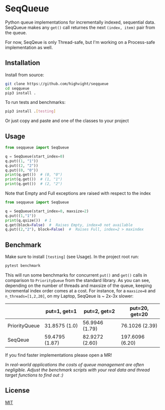 # SeqQueue

Python queue implementations for incrementally indexed, sequential data. SeqQueue makes any `get()` call returnes the next `(index, item)` pair from the queue.

For now, SeqQeue is only Thread-safe, but I'm working on a Process-safe implementation as well.
## Installation

Install from source:
```bash
git clone https://github.com/highvight/seqqueue
cd seqqueue
pip3 install .
```

To run tests and benchmarks:

```bash
pip3 install .[testing]
```
Or just copy and paste and one of the classes to your project

## Usage

```python
from seqqueue import SeqQueue

q = SeqQueue(start_index=0)
q.put((1, "1"))
q.put((2, "2"))
q.put((0, "0"))
print(q.get())  # (0, "0")
print(q.get())  # (1, "1")
print(q.get())  # (2, "2")
```

Note that Empty and Full exceptions are raised with respect to the index

```python
from seqqueue import SeqQueue

q = SeqQueue(start_index=0, maxsize=2)
q.put((1,"1"))
print(q.qsize())  # 1
q.get(block=False)  #  Raises Empty, index=0 not available
q.put((2,"2"), block=False)  #  Raises Full, index=2 > maxindex
```

## Benchmark
Make sure to install `[testing]` (see Usage). In the project root run:

```python
pytest benchmark
```

This will run some benchmarks for concurrent `put()` and `get()` calls in comparison to `PriorityQueue` from the standard library. As you can see, depending on the number of threads and maxsize of the queue, keeping incremental index order comes at a cost. For instance, for a `maxsize=8` and `n_threads=[1,2,20]`, on my Laptop, SeqQeue is ~ 2x-3x slower:

|                | put=1, get=1   | put=2, get=2   | put=20, get=20  |
|----------------|----------------|----------------|-----------------|
| PriorityQueue | 31.8575 (1.0)  | 56.9946 (1.79) | 76.1026 (2.39)  |
| SeqQeue        | 59.4795 (1.87) | 82.9272 (2.60) | 197.6096 (6.20) |

If you find faster implementations please open a MR!

*In real-world applications the costs of queue management are often negligible. Adjust the benchmark scripts with your real data and thread target functions to find out :)* 

## License

[MIT](https://choosealicense.com/licenses/mit/)